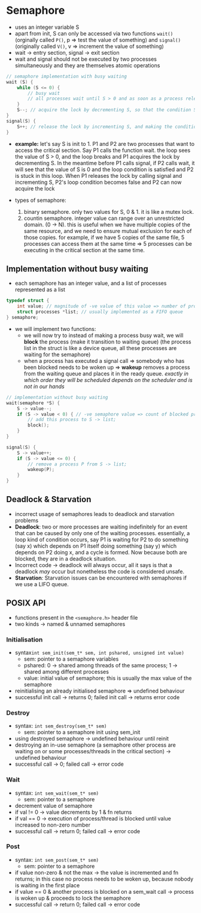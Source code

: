 # Semaphore

- uses an integer variable S
- apart from init, S can only be accessed via two functions `wait()` (orginally called `P()`, p => test the value of something) and `signal()` (originally called `V()`, v => increment the value of something)
- wait -> entry section, signal -> exit section
- wait and signal should not be executed by two processes simultaneously and they are themselves atomic operations

```c
// semaphore implementation with busy waiting
wait (S) {
    while (S <= 0) {
        // busy wait
        // all processes wait until S > 0 and as soon as a process releases the lock by calling signal, a process may break out of this loop and acquire the lock
    }
    S--; // acquire the lock by decrementing S, so that the condition S > 0 is not fulfilled for other processes
}
signal(S) {
    S++; // release the lock by incrementing S, and making the condition S >= 0 false, and letting a process break out of the wait's while loop
}
```

- **example:** let's say S is init to 1. P1 and P2 are two processes that want to access the critical section. Say P1 calls the function wait. the loop sees the value of S > 0, and the loop breaks and P1 acquires the lock by decrementing S. In the meantime before P1 calls signal, if P2 calls wait, it will see that the value of S is 0 and the loop condition is satisfied and P2 is stuck in this loop. When P1 releases the lock by calling signal and incrementing S, P2's loop condition becomes false and P2 can now acquire the lock

- types of semaphore:
  1. binary semaphore. only two values for S, 0 & 1. it is like a mutex lock.
  2. countin semaphore. integer value can range over an unrestricted domain. (0 -> N). this is useful when we have multiple copies of the same resource, and we need to ensure mutual exclusion for each of those copies. for example, if we have 5 copies of the same file, 5 processes can access them at the same time => 5 processes can be executing in the critical section at the same time.

## Implementation without busy waiting

- each semaphore has an integer value, and a list of processes represented as a list

```c
typedef struct {
    int value; // magnitude of -ve value of this value => number of processes blocked on the semaphore
    struct processes *list; // usually implemented as a FIFO queue
} semaphore;
```

- we will implement two functions:
  - we will now try to instead of making a process busy wait, we will **block** the process (make it transition to waiting queue) (the process list in the struct is like a device queue, all these processes are waiting for the semaphore)
  - when a process has executed a signal call => somebody who has been blocked needs to be woken up => **wakeup** removes a process from the waiting queue and places it in the ready queue. _exactly in which order they will be scheduled depends on the scheduler and is not in our hands_

```c
// implementation without busy waiting
wait(semaphore *S) {
    S -> value--;
    if (S -> value < 0) { // -ve semaphore value => count of blocked processe
        // add this process to S -> list;
        block();
    }
}

signal(S) {
    S -> value++;
    if (S -> value <= 0) {
        // remove a process P from S -> list;
        wakeup(P);
    }
}
```

## Deadlock & Starvation

- incorrect usage of semaphores leads to deadlock and starvation problems
- **Deadlock**: two or more processes are waiting indefinitely for an event that can be caused by only one of the waiting processes. essentially, a loop kind of condition occurs, say P1 is waiting for P2 to do something (say x) which depends on P1 itself doing something (say y) which depends on P2 doing x, and a cycle is formed. Now because both are blocked, they are in a deadlock situation.
- Incorrect code -> deadlock will always occur, all it says is that a deadlock _may_ occur but nonetheless the code is considered unsafe.
- **Starvation**: Starvation issues can be encountered with semaphores if we use a LIFO queue.

## POSIX API

- functions present in the `<semaphore.h>` header file
- two kinds -> named & unnamed semaphores

### Initialisation

- syntax`int sem_init(sem_t* sem, int pshared, unsigned int value)`
  - sem: pointer to a semaphore variables
  - pshared: 0 -> shared among threads of the same process; 1 -> shared among different processes
  - value: initial value of semaphore; this is usually the max value of the semaphore
- reinitialising an already initialised semaphore => undefined behaviour
- successful init call -> returns 0; failed init call -> returns error code

### Destroy

- syntax: `int sem_destroy(sem_t* sem)`
  - sem: pointer to a semaphore init using sem_init
- using destroyed semaphore -> undefined behaviour until reinit
- destroying an in-use semaphore (a semaphore other process are waiting on or some processes/threads in the critical section) -> undefined behaviour
- successful call -> 0; failed call -> error code

### Wait

- syntax: `int sem_wait(sem_t* sem)`
  - sem: pointer to a semaphore
- decrement value of semaphore
- if val != 0 -> value decrements by 1 & fn returns
- if val == 0 -> execution of process/thread is blocked until value increased to non-zero number
- successful call -> return 0; failed call -> error code

### Post

- syntax: `int sem_post(sem_t* sem)`
  - sem: pointer to a semaphore
- if value non-zero & not the max -> the value is incremented and fn returns; in this case no process needs to be woken up, because nobody is waiting in the first place
- if value == 0 & another process is blocked on a sem_wait call -> process is woken up & proceeds to lock the semaphore
- successful call -> return 0; failed call -> error code
